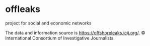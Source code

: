 # offleaks
project for social and economic networks

The data and information source is https://offshoreleaks.icij.org/. © International Consortium of Investigative Journalists
